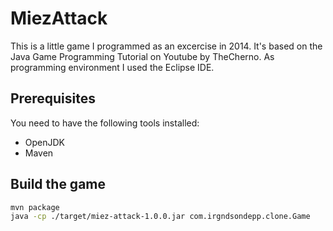 # MiezAttack

This is a little game I programmed as an excercise in 2014. It's based on the Java Game Programming Tutorial on Youtube by TheCherno.
As programming environment I used the Eclipse IDE.

## Prerequisites

You need to have the following tools installed:

- OpenJDK
- Maven

## Build the game

```bash
mvn package
java -cp ./target/miez-attack-1.0.0.jar com.irgndsondepp.clone.Game
```
